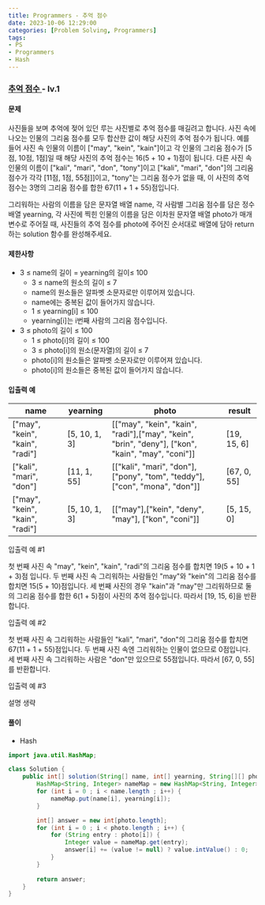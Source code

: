 ```yaml
---
title: Programmers - 추억 점수
date: 2023-10-06 12:29:00
categories: [Problem Solving, Programmers]
tags:
- PS
- Programmers
- Hash
---
```


### [ 추억 점수 ](https://school.programmers.co.kr/learn/courses/30/lessons/176963) - lv.1

#### 문제
사진들을 보며 추억에 젖어 있던 루는 사진별로 추억 점수를 매길려고 합니다. 사진 속에 나오는 인물의 그리움 점수를 모두 합산한 값이 해당 사진의 추억 점수가 됩니다. 예를 들어 사진 속 인물의 이름이 ["may", "kein", "kain"]이고 각 인물의 그리움 점수가 [5점, 10점, 1점]일 때 해당 사진의 추억 점수는 16(5 + 10 + 1)점이 됩니다. 다른 사진 속 인물의 이름이 ["kali", "mari", "don", "tony"]이고 ["kali", "mari", "don"]의 그리움 점수가 각각 [11점, 1점, 55점]]이고, "tony"는 그리움 점수가 없을 때, 이 사진의 추억 점수는 3명의 그리움 점수를 합한 67(11 + 1 + 55)점입니다.

그리워하는 사람의 이름을 담은 문자열 배열 name, 각 사람별 그리움 점수를 담은 정수 배열 yearning, 각 사진에 찍힌 인물의 이름을 담은 이차원 문자열 배열 photo가 매개변수로 주어질 때, 사진들의 추억 점수를 photo에 주어진 순서대로 배열에 담아 return하는 solution 함수를 완성해주세요.

#### 제한사항
 - 3 ≤ name의 길이 = yearning의 길이≤ 100
    - 3 ≤ name의 원소의 길이 ≤ 7
    - name의 원소들은 알파벳 소문자로만 이루어져 있습니다.
    - name에는 중복된 값이 들어가지 않습니다.
    - 1 ≤ yearning[i] ≤ 100
    - yearning[i]는 i번째 사람의 그리움 점수입니다.
 - 3 ≤ photo의 길이 ≤ 100
    - 1 ≤ photo[i]의 길이 ≤ 100
    - 3 ≤ photo[i]의 원소(문자열)의 길이 ≤ 7
    - photo[i]의 원소들은 알파벳 소문자로만 이루어져 있습니다.
    - photo[i]의 원소들은 중복된 값이 들어가지 않습니다.

#### 입출력 예


| name | yearning | photo | result |
| ----------- | ----------- | ----------- | ----------- |
| ["may", "kein", "kain", "radi"] | [5, 10, 1, 3] | [["may", "kein", "kain", "radi"],["may", "kein", "brin", "deny"], ["kon", "kain", "may", "coni"]] | [19, 15, 6] |
| ["kali", "mari", "don"] | [11, 1, 55] | [["kali", "mari", "don"], ["pony", "tom", "teddy"], ["con", "mona", "don"]] | [67, 0, 55] |
| ["may", "kein", "kain", "radi"] | [5, 10, 1, 3] | [["may"],["kein", "deny", "may"], ["kon", "coni"]] | [5, 15, 0] |

입출력 예 #1

첫 번째 사진 속 "may", "kein", "kain", "radi"의 그리움 점수를 합치면 19(5 + 10 + 1 + 3)점 입니다. 두 번째 사진 속 그리워하는 사람들인 "may"와 "kein"의 그리움 점수를 합치면 15(5 + 10)점입니다. 세 번째 사진의 경우 "kain"과 "may"만 그리워하므로 둘의 그리움 점수를 합한 6(1 + 5)점이 사진의 추억 점수입니다. 따라서 [19, 15, 6]을 반환합니다.

입출력 예 #2

첫 번째 사진 속 그리워하는 사람들인 "kali", "mari", "don"의 그리움 점수를 합치면 67(11 + 1 + 55)점입니다. 두 번째 사진 속엔 그리워하는 인물이 없으므로 0점입니다. 세 번째 사진 속 그리워하는 사람은 "don"만 있으므로 55점입니다. 따라서 [67, 0, 55]를 반환합니다.

입출력 예 #3

설명 생략

#### 풀이
  - Hash

```java
import java.util.HashMap;

class Solution {
    public int[] solution(String[] name, int[] yearning, String[][] photo) {
        HashMap<String, Integer> nameMap = new HashMap<String, Integer>();
        for (int i = 0 ; i < name.length ; i++) {
            nameMap.put(name[i], yearning[i]);
        }

        int[] answer = new int[photo.length];
        for (int i = 0 ; i < photo.length ; i++) {
            for (String entry : photo[i]) {
                Integer value = nameMap.get(entry);
        		answer[i] += (value != null) ? value.intValue() : 0;
            }   
        }
        
        return answer;
    }
}
```
